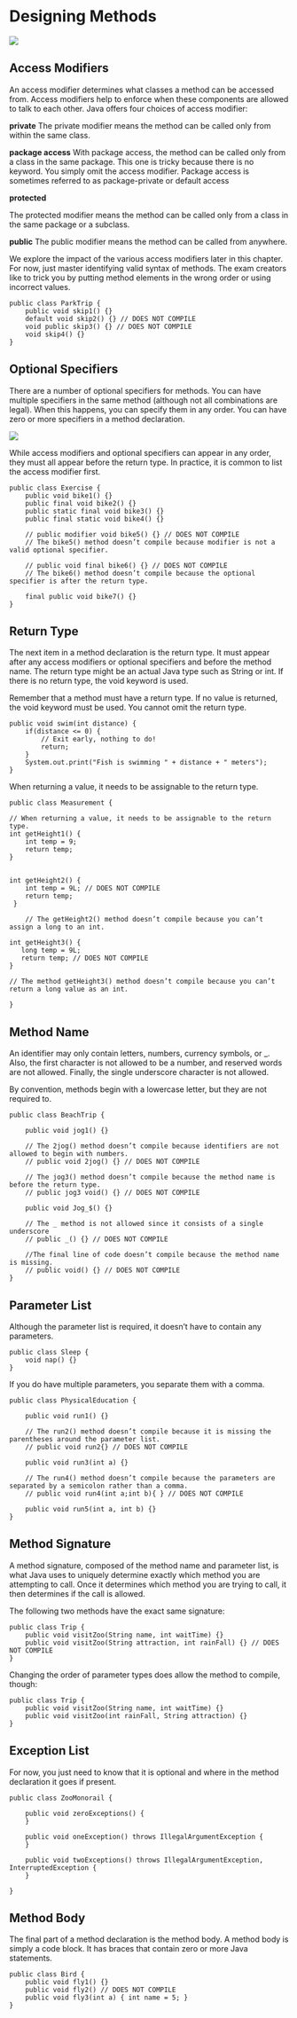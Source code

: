 # Designing Methods

![](../images/method-declaration.png)

## Access Modifiers

An access modifier determines what classes a method can be accessed from.
Access modifiers help to enforce when these components are allowed to talk to each other. Java offers four choices of
access modifier:

**private**
The private modifier means the method can be called only from within the same class.

**package access**
With package access, the method can be called only from a class in the same package. This one is tricky because there is
no keyword. You simply omit the access modifier. Package access is sometimes referred to as package-private or default
access

**protected**

The protected modifier means the method can be called only from a class
in the same package or a subclass.

**public**
The public modifier means the method can be called from anywhere.

We explore the impact of the various access modifiers later in this chapter. For now, just master identifying valid
syntax of methods. The exam creators like to trick you by putting method elements in the wrong order or using incorrect
values.

    public class ParkTrip {
        public void skip1() {}
        default void skip2() {} // DOES NOT COMPILE 
        void public skip3() {} // DOES NOT COMPILE 
        void skip4() {}
    }

## Optional Specifiers

There are a number of optional specifiers for methods. You can have multiple specifiers in the same method (although not
all combinations are legal). When this happens, you can specify them in any order.
You can have zero or more specifiers in a method declaration.

![](../images/optional-specifiers.png)

While access modifiers and optional specifiers can appear in any order, they must all appear before the return type.
In practice, it is common to list the access modifier first.

    public class Exercise {
        public void bike1() {}
        public final void bike2() {}
        public static final void bike3() {}
        public final static void bike4() {}
    
        // public modifier void bike5() {} // DOES NOT COMPILE
        // The bike5() method doesn’t compile because modifier is not a valid optional specifier.
    
        // public void final bike6() {} // DOES NOT COMPILE
        // The bike6() method doesn’t compile because the optional specifier is after the return type.

        final public void bike7() {}
    }

## Return Type

The next item in a method declaration is the return type. It must appear after any access modifiers or optional
specifiers and before the method name.
The return type might be an actual Java type such as String or int. If there is no return type, the void keyword is
used.

Remember that a method must have a return type. If no value is returned, the void keyword must be used. You cannot omit
the return type.

    public void swim(int distance) {
        if(distance <= 0) {
            // Exit early, nothing to do!
            return; 
        }
        System.out.print("Fish is swimming " + distance + " meters"); 
    }

When returning a value, it needs to be assignable to the return type.

    public class Measurement {

    // When returning a value, it needs to be assignable to the return type.
    int getHeight1() {
        int temp = 9;
        return temp;
    }


    int getHeight2() {
        int temp = 9L; // DOES NOT COMPILE
        return temp;
     }
    
        // The getHeight2() method doesn’t compile because you can’t assign a long to an int.
    
    int getHeight3() {
       long temp = 9L;
       return temp; // DOES NOT COMPILE
    }
    
    // The method getHeight3() method doesn’t compile because you can’t return a long value as an int.
    
    }


## Method Name

An identifier may only contain letters, numbers, currency symbols, or _. Also, the first character is not allowed to
be a number, and reserved words are not allowed. Finally, the single underscore character is not allowed.

By convention, methods begin with a lowercase letter, but they are not required to.

    public class BeachTrip {
    
        public void jog1() {}
    
        // The 2jog() method doesn’t compile because identifiers are not allowed to begin with numbers.
        // public void 2jog() {} // DOES NOT COMPILE
    
        // The jog3() method doesn’t compile because the method name is before the return type.
        // public jog3 void() {} // DOES NOT COMPILE
    
        public void Jog_$() {}
    
        // The _ method is not allowed since it consists of a single underscore
        // public _() {} // DOES NOT COMPILE
    
        //The final line of code doesn’t compile because the method name is missing.
        // public void() {} // DOES NOT COMPILE
    }

## Parameter List

Although the parameter list is required, it doesn’t have to contain any parameters.

    public class Sleep { 
        void nap() {}
    }

If you do have multiple parameters, you separate them with a comma.

    public class PhysicalEducation {

        public void run1() {}
    
        // The run2() method doesn’t compile because it is missing the parentheses around the parameter list.
        // public void run2{} // DOES NOT COMPILE
    
        public void run3(int a) {}
    
        // The run4() method doesn’t compile because the parameters are separated by a semicolon rather than a comma.
        // public void run4(int a;int b){ } // DOES NOT COMPILE
    
        public void run5(int a, int b) {}
    }

## Method Signature

A method signature, composed of the method name and parameter list, is what Java uses to uniquely determine exactly
which method you are attempting to call. Once it determines which method you are trying to call, it then determines if
the call is allowed.

The following two methods have the exact same signature:

    public class Trip {
        public void visitZoo(String name, int waitTime) {}
        public void visitZoo(String attraction, int rainFall) {} // DOES NOT COMPILE
    }

Changing the order of parameter types does allow the method to compile, though:

    public class Trip {
        public void visitZoo(String name, int waitTime) {} 
        public void visitZoo(int rainFall, String attraction) {}
    }

## Exception List

For now, you just need to know that it is optional and where in the method declaration it goes if present.

    public class ZooMonorail {
    
        public void zeroExceptions() {
        }
    
        public void oneException() throws IllegalArgumentException {
        }
    
        public void twoExceptions() throws IllegalArgumentException, InterruptedException {
        }
    
    }

## Method Body

The final part of a method declaration is the method body. A method body is simply a code block. It has braces that
contain zero or more Java statements.

    public class Bird {
        public void fly1() {}
        public void fly2() // DOES NOT COMPILE 
        public void fly3(int a) { int name = 5; }
    }
